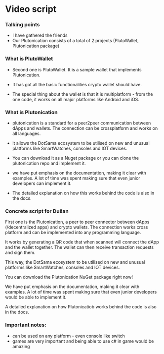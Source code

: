 # Video script
### Talking points
- I have gathered the friends
- Our Plutonication consists of a total of 2 projects
(PlutoWallet, Plutonication package)

### What is PlutoWallet
- Second one is PlutoWallet. It is a sample
wallet that implements Plutonication.

- It has got all the basic functionalities crypto
wallet should have.

- The special thing about the wallet is that it is
multiplatform - from the one code, it works on all
major platforms like Android and iOS.

### What is Plutonication
- plutonication is a standard for a peer2peer
communication between dApps and wallets.
The connection can be crossplatform and works
on all languages.

- it allows the DotSama ecosystem to be utilised
on new and unusual platforms like SmartWatches,
consoles and IOT devices.

- You can download it as a Nuget package or you
can clone the plutonication repo and implement it.

- we have put emphasis on the documentation,
making it clear with examples.
A lot of time was spent making sure that even
junior developers can implement it.

- The detailed explanation on how this works
behind the code is also in the docs.

### Concrete script for Dušan
First one is the Plutonication, a peer to peer
connector between dApps (/decentralized apps) and
crypto wallets. The connection works cross platform
and can be implemented into any programming
language.

It works by generating a QR code that when scanned
will connect the dApp and the wallet together.
The wallet can then receive transaction requests
and sign them.

This way, the DotSama ecosystem to be utilised
on new and unusual platforms like SmartWatches,
consoles and IOT devices.

You can download the Plutonication NuGet package
right now!

We have put emphasis on the documentation,
making it clear with examples.
A lot of time was spent making sure that even
junior developers would be able to implement it.

A detailed explanation on how Plutonicatiob works
behind the code is also in the docs.

### Important notes:
- can be used on any platform - even console like switch
- games are very important and being able to use c# in game would be amazing


